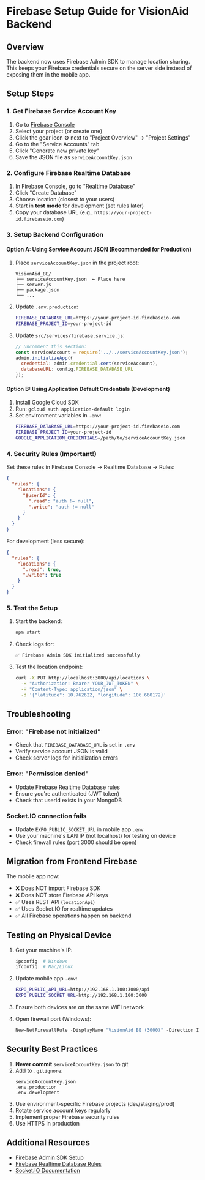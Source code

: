 # Firebase Setup Guide for VisionAid Backend

## Overview
The backend now uses Firebase Admin SDK to manage location sharing. This keeps your Firebase credentials secure on the server side instead of exposing them in the mobile app.

## Setup Steps

### 1. Get Firebase Service Account Key

1. Go to [Firebase Console](https://console.firebase.google.com/)
2. Select your project (or create one)
3. Click the gear icon ⚙️ next to "Project Overview" → "Project Settings"
4. Go to the "Service Accounts" tab
5. Click "Generate new private key"
6. Save the JSON file as `serviceAccountKey.json`

### 2. Configure Firebase Realtime Database

1. In Firebase Console, go to "Realtime Database"
2. Click "Create Database"
3. Choose location (closest to your users)
4. Start in **test mode** for development (set rules later)
5. Copy your database URL (e.g., `https://your-project-id.firebaseio.com`)

### 3. Setup Backend Configuration

#### Option A: Using Service Account JSON (Recommended for Production)

1. Place `serviceAccountKey.json` in the project root:
   ```
   VisionAid_BE/
   ├── serviceAccountKey.json  ← Place here
   ├── server.js
   ├── package.json
   └── ...
   ```

2. Update `.env.production`:
   ```bash
   FIREBASE_DATABASE_URL=https://your-project-id.firebaseio.com
   FIREBASE_PROJECT_ID=your-project-id
   ```

3. Update `src/services/firebase.service.js`:
   ```javascript
   // Uncomment this section:
   const serviceAccount = require('../../serviceAccountKey.json');
   admin.initializeApp({
     credential: admin.credential.cert(serviceAccount),
     databaseURL: config.FIREBASE_DATABASE_URL
   });
   ```

#### Option B: Using Application Default Credentials (Development)

1. Install Google Cloud SDK
2. Run: `gcloud auth application-default login`
3. Set environment variables in `.env`:
   ```bash
   FIREBASE_DATABASE_URL=https://your-project-id.firebaseio.com
   FIREBASE_PROJECT_ID=your-project-id
   GOOGLE_APPLICATION_CREDENTIALS=/path/to/serviceAccountKey.json
   ```

### 4. Security Rules (Important!)

Set these rules in Firebase Console → Realtime Database → Rules:

```json
{
  "rules": {
    "locations": {
      "$userId": {
        ".read": "auth != null",
        ".write": "auth != null"
      }
    }
  }
}
```

For development (less secure):
```json
{
  "rules": {
    "locations": {
      ".read": true,
      ".write": true
    }
  }
}
```

### 5. Test the Setup

1. Start the backend:
   ```bash
   npm start
   ```

2. Check logs for:
   ```
   ✅ Firebase Admin SDK initialized successfully
   ```

3. Test the location endpoint:
   ```bash
   curl -X PUT http://localhost:3000/api/locations \
     -H "Authorization: Bearer YOUR_JWT_TOKEN" \
     -H "Content-Type: application/json" \
     -d '{"latitude": 10.762622, "longitude": 106.660172}'
   ```

## Troubleshooting

### Error: "Firebase not initialized"
- Check that `FIREBASE_DATABASE_URL` is set in `.env`
- Verify service account JSON is valid
- Check server logs for initialization errors

### Error: "Permission denied"
- Update Firebase Realtime Database rules
- Ensure you're authenticated (JWT token)
- Check that userId exists in your MongoDB

### Socket.IO connection fails
- Update `EXPO_PUBLIC_SOCKET_URL` in mobile app `.env`
- Use your machine's LAN IP (not localhost) for testing on device
- Check firewall rules (port 3000 should be open)

## Migration from Frontend Firebase

The mobile app now:
- ❌ Does NOT import Firebase SDK
- ❌ Does NOT store Firebase API keys
- ✅ Uses REST API (`locationApi`)
- ✅ Uses Socket.IO for realtime updates
- ✅ All Firebase operations happen on backend

## Testing on Physical Device

1. Get your machine's IP:
   ```bash
   ipconfig  # Windows
   ifconfig  # Mac/Linux
   ```

2. Update mobile app `.env`:
   ```bash
   EXPO_PUBLIC_API_URL=http://192.168.1.100:3000/api
   EXPO_PUBLIC_SOCKET_URL=http://192.168.1.100:3000
   ```

3. Ensure both devices are on the same WiFi network

4. Open firewall port (Windows):
   ```powershell
   New-NetFirewallRule -DisplayName "VisionAid BE (3000)" -Direction Inbound -LocalPort 3000 -Protocol TCP -Action Allow
   ```

## Security Best Practices

1. **Never commit** `serviceAccountKey.json` to git
2. Add to `.gitignore`:
   ```
   serviceAccountKey.json
   .env.production
   .env.development
   ```
3. Use environment-specific Firebase projects (dev/staging/prod)
4. Rotate service account keys regularly
5. Implement proper Firebase security rules
6. Use HTTPS in production

## Additional Resources

- [Firebase Admin SDK Setup](https://firebase.google.com/docs/admin/setup)
- [Firebase Realtime Database Rules](https://firebase.google.com/docs/database/security)
- [Socket.IO Documentation](https://socket.io/docs/v4/)
